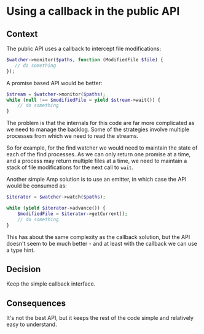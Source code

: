 Using a callback in the public API
==================================

Context
-------

The public API uses a callback to intercept file modifications:

```php
$watcher->monitor($paths, function (ModifiedFile $file) {
   // do something
});
```

A promise based API would be better:

```php
$stream = $watcher->monitor($paths);
while (null !== $modifiedFile = yield $stream->wait()) {
    // do something
}
```

The problem is that the internals for this code are far more complicated as we
need to manage the backlog. Some of the strategies involve multiple processes
from which we need to read the streams.

So for example, for the find watcher we would need to maintain the state of
each of the find processes. As we can only return one promise at a time, and a
process may return multiple files at a time, we need to maintain a stack of
file modifications for the next call to `wait`.

Another simple Amp solution is to use an emitter, in which case the API would
be consumed as:

```php
$iterator = $watcher->watch($paths);

while (yield $iterator->advance()) {
    $modifiedFile = $iterator->getCurrent();
    // do something
}
```

This has about the same complexity as the callback solution, but the API
doesn't seem to be much better - and at least with the callback we can use a
type hint.

Decision
--------

Keep the simple callback interface.

Consequences
------------

It's not the best API, but it keeps the rest of the code simple and relatively
easy to understand.
